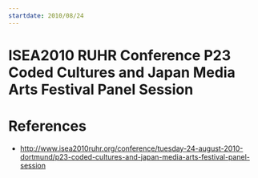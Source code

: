 ```yaml
---
startdate: 2010/08/24
---
```

# ISEA2010 RUHR Conference P23 Coded Cultures and Japan Media Arts Festival Panel Session

# References
* http://www.isea2010ruhr.org/conference/tuesday-24-august-2010-dortmund/p23-coded-cultures-and-japan-media-arts-festival-panel-session
